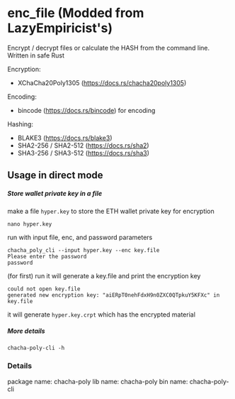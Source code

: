 # enc_file (Modded from LazyEmpiricist's)

Encrypt / decrypt files or calculate the HASH from the command line. Written in safe Rust

Encryption:

- XChaCha20Poly1305 (https://docs.rs/chacha20poly1305)

Encoding:

- bincode (https://docs.rs/bincode) for encoding

Hashing:

- BLAKE3 (https://docs.rs/blake3)
- SHA2-256 / SHA2-512 (https://docs.rs/sha2)
- SHA3-256 / SHA3-512 (https://docs.rs/sha3)

## Usage in direct mode

##### Store wallet private key in a file

make a file `hyper.key` to store the ETH wallet private key for encryption

```
nano hyper.key
```

run with input file, enc, and password parameters

```
chacha_poly_cli --input hyper.key --enc key.file
Please enter the password
password
```

(for first) run it will generate a key.file and print the encryption key

```
could not open key.file
generated new encryption key: "aiERpT0nehFdxH9n0ZXC0QTpkuY5KFXc" in key.file
```

it will generate `hyper.key.crpt` which has the encrypted material

##### More details

```
chacha-poly-cli -h
```

### Details

package name: chacha-poly
lib name: chacha-poly
bin name: chacha-poly-cli